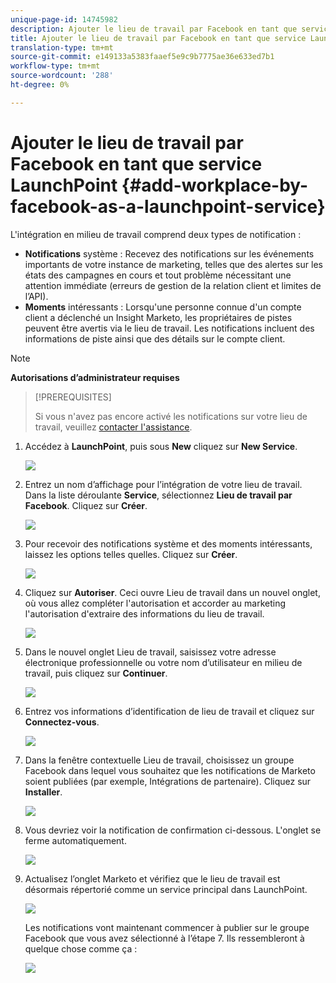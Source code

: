 ```yaml
---
unique-page-id: 14745982
description: Ajouter le lieu de travail par Facebook en tant que service LaunchPoint - Marketo Docs - Documentation sur les produits
title: Ajouter le lieu de travail par Facebook en tant que service LaunchPoint
translation-type: tm+mt
source-git-commit: e149133a5383faaef5e9c9b7775ae36e633ed7b1
workflow-type: tm+mt
source-wordcount: '288'
ht-degree: 0%

---
```



# Ajouter le lieu de travail par Facebook en tant que service LaunchPoint {#add-workplace-by-facebook-as-a-launchpoint-service}

L&#39;intégration en milieu de travail comprend deux types de notification :

* **Notifications** système : Recevez des notifications sur les événements importants de votre instance de marketing, telles que des alertes sur les états des campagnes en cours et tout problème nécessitant une attention immédiate (erreurs de gestion de la relation client et limites de l’API).
* **Moments** intéressants : Lorsqu&#39;une personne connue d&#39;un compte client a déclenché un Insight Marketo, les propriétaires de pistes peuvent être avertis via le lieu de travail. Les notifications incluent des informations de piste ainsi que des détails sur le compte client.

>[!NOTE]
>
>**Autorisations d’administrateur requises**

>[!PREREQUISITES]
>
>Si vous n&#39;avez pas encore activé les notifications sur votre lieu de travail, veuillez [contacter l&#39;assistance](http://docs.marketo.com/cdn-cgi/l/email-protection#5b282e2b2b34292f1b363a29303e2f3475383436).

1. Accédez à **LaunchPoint**, puis sous **New** cliquez sur **New Service**.

   ![](assets/image2017-11-27-14-3a13-3a18-1.png)

1. Entrez un nom d’affichage pour l’intégration de votre lieu de travail. Dans la liste déroulante **Service**, sélectionnez **Lieu de travail par Facebook**. Cliquez sur **Créer**.

   ![](assets/newservice.png)

1. Pour recevoir des notifications système et des moments intéressants, laissez les options telles quelles. Cliquez sur **Créer**.

   ![](assets/create.png)

1. Cliquez sur **Autoriser**. Ceci ouvre Lieu de travail dans un nouvel onglet, où vous allez compléter l&#39;autorisation et accorder au marketing l&#39;autorisation d&#39;extraire des informations du lieu de travail.

   ![](assets/authorize.png)

1. Dans le nouvel onglet Lieu de travail, saisissez votre adresse électronique professionnelle ou votre nom d’utilisateur en milieu de travail, puis cliquez sur **Continuer**.

   ![](assets/workplacelogin.png)

1. Entrez vos informations d’identification de lieu de travail et cliquez sur **Connectez-vous**.

   ![](assets/workplacelogininfo.png)

1. Dans la fenêtre contextuelle Lieu de travail, choisissez un groupe Facebook dans lequel vous souhaitez que les notifications de Marketo soient publiées (par exemple, Intégrations de partenaire). Cliquez sur **Installer**.

   ![](assets/installmarketo.png)

1. Vous devriez voir la notification de confirmation ci-dessous. L&#39;onglet se ferme automatiquement.

   ![](assets/success.png)

1. Actualisez l’onglet Marketo et vérifiez que le lieu de travail est désormais répertorié comme un service principal dans LaunchPoint.

   ![](assets/confirm.png)

   Les notifications vont maintenant commencer à publier sur le groupe Facebook que vous avez sélectionné à l’étape 7. Ils ressembleront à quelque chose comme ça :

   ![](assets/example.png)

